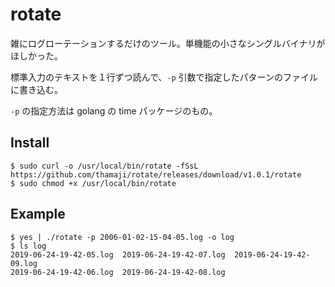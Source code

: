 rotate
====

雑にログローテーションするだけのツール。単機能の小さなシングルバイナリがほしかった。

標準入力のテキストを１行ずつ読んで、`-p` 引数で指定したパターンのファイルに書き込む。

`-p` の指定方法は golang の time パッケージのもの。

## Install

```
$ sudo curl -o /usr/local/bin/rotate -fSsL https://github.com/thamaji/rotate/releases/download/v1.0.1/rotate
$ sudo chmod +x /usr/local/bin/rotate
```

## Example

```
$ yes | ./rotate -p 2006-01-02-15-04-05.log -o log
$ ls log
2019-06-24-19-42-05.log  2019-06-24-19-42-07.log  2019-06-24-19-42-09.log
2019-06-24-19-42-06.log  2019-06-24-19-42-08.log
```
